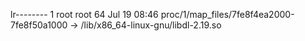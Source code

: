 lr-------- 1 root root 64 Jul 19 08:46 proc/1/map_files/7fe8f4ea2000-7fe8f50a1000 -> /lib/x86_64-linux-gnu/libdl-2.19.so
